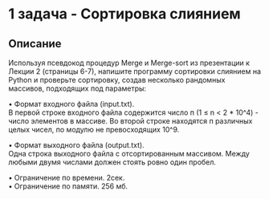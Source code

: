 # 1 задача - Сортировка слиянием
## Описание
Используя псевдокод процедур Merge и Merge-sort из презентации к Лекции 2 (страницы 6-7), напишите программу сортировки слиянием на Python и проверьте сортировку, создав несколько рандомных массивов, подходящих под параметры:

• Формат входного файла (input.txt).\
В первой строке входного файла содержится число п (1 ≤ n < 2 * 10^4) - число элементов в массиве.
Во второй строке находятся п различных целых чисел, по модулю не превосходящих 10^9.

• Формат выходного файла (output.txt).\
Одна строка выходного файла с отсортированным массивом. Между любыми двумя числами должен стоять ровно один пробел.

• Ограничение по времени. 2сек.\
• Ограничение по памяти. 256 мб.